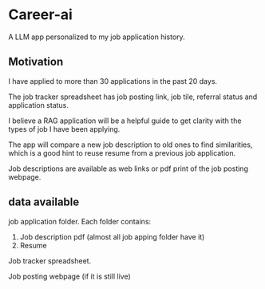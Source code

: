 # Career-ai

A LLM app personalized to my job application history.

## Motivation

I have applied to more than 30 applications in the past 20 days.

The job tracker spreadsheet has job posting link, job tile, referral status and application status.

I believe a RAG application will be a helpful guide to get clarity with the types of job I have been applying.

The app will compare a new job description to old ones to find similarities, which is a good hint to reuse resume from a previous job application.

Job descriptions are available as web links or pdf print of the job posting webpage.

## data available

job application folder. Each folder contains:

1. Job description pdf (almost all job apping folder have it)
2. Resume

Job tracker spreadsheet.

Job posting webpage (if it is still live)

